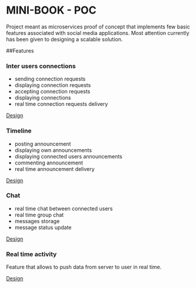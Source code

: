 # MINI-BOOK - POC  
Project meant as microservices proof of concept that implements few basic features
associated with social media applications. Most attention currently has been given to 
designing a scalable solution. 

##Features
### Inter users connections  
- sending connection requests
- displaying connection requests
- accepting connection requests
- displaying connections
- real time connection requests delivery

[Design](./design/inter-user-connections/InterUserConnections.md)

### Timeline
- posting announcement
- displaying own announcements
- displaying connected users announcements
- commenting announcement
- real time announcement delivery

[Design](./design/timeline/Timeline.md)

### Chat
- real time chat between connected users
- real time group chat
- messages storage
- message status update

[Design](./design/chat/Chat.md)

### Real time activity
Feature that allows to push data from server to user in real time. 
  
[Design](./design/real-time-activity/RealTimeActivity.md)